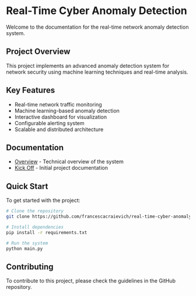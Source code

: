 # Real-Time Cyber Anomaly Detection

Welcome to the documentation for the real-time network anomaly detection system.

## Project Overview

This project implements an advanced anomaly detection system for network security using machine learning techniques and real-time analysis.

## Key Features

- Real-time network traffic monitoring
- Machine learning-based anomaly detection
- Interactive dashboard for visualization
- Configurable alerting system
- Scalable and distributed architecture

## Documentation

- [Overview](overview.md) - Technical overview of the system
- [Kick Off](kick_off.md) - Initial project documentation

## Quick Start

To get started with the project:

```bash
# Clone the repository
git clone https://github.com/francescacraievich/real-time-cyber-anomaly-detection.git

# Install dependencies
pip install -r requirements.txt

# Run the system
python main.py
```

## Contributing

To contribute to this project, please check the guidelines in the GitHub repository.
